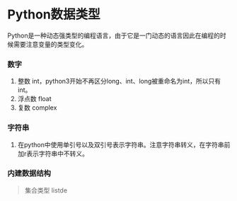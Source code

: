 # Python数据类型
Python是一种动态强类型的编程语言，由于它是一门动态的语言因此在编程的时候需要注意变量的类型变化。
### 数字
1.  整数 int，python3开始不再区分long、int、long被重命名为int，所以只有int。
2.  浮点数 float
3.  复数 complex
### 字符串
1.  在python中使用单引号以及双引号表示字符串。注意字符串转义，在字符串前加r表示字符串中不转义。
### 内建数据结构
 >  集合类型  listde

<!--stackedit_data:
eyJoaXN0b3J5IjpbMTI2NzM0MzI2NSwxNjI1NTk5MjA2LDE4MD
ExMjQxMDYsLTEzODk5MDY3LC0xNjI2ODUxMjc4LDcyNTE5MDkz
NV19
-->